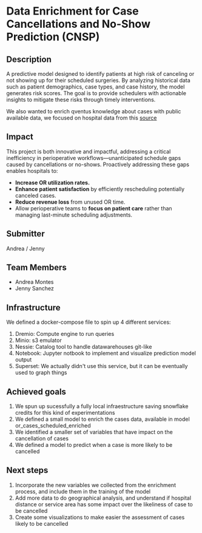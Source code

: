 # Data Enrichment for Case Cancellations and No-Show Prediction (CNSP)

## Description
A predictive model designed to identify patients at high risk of canceling or not showing up for their scheduled surgeries. By analyzing historical data such as patient demographics, case types, and case history, the model generates risk scores. The goal is to provide schedulers with actionable insights to mitigate these risks through timely interventions.

We also wanted to enrich qventus knowledge about cases with public available data, we focused on hospital data from this [source](https://www.ahd.com/)

## Impact
This project is both innovative and impactful, addressing a critical inefficiency in perioperative workflows—unanticipated schedule gaps caused by cancellations or no-shows. Proactively addressing these gaps enables hospitals to:

- **Increase OR utilization rates.**
- **Enhance patient satisfaction** by efficiently rescheduling potentially canceled cases.
- **Reduce revenue loss** from unused OR time.
- Allow perioperative teams to **focus on patient care** rather than managing last-minute scheduling adjustments.

## Submitter
Andrea / Jenny

## Team Members
- Andrea Montes  
- Jenny Sanchez

## Infrastructure
We defined a docker-compose file to spin up 4 different services:
1. Dremio: Compute engine to run queries
2. Minio: s3 emulator
3. Nessie: Catalog tool to handle datawarehouses git-like
4. Notebook: Jupyter notbook to implement and visualize prediction model output
5. Superset: We actually didn't use this service, but it can be eventually used to graph things

## Achieved goals
1. We spun up sucessfully a fully local infraestructure saving snowflake credits for this kind of experimentations
2. We defined a small model to enrich the cases data, available in model or_cases_scheduled_enriched
3. We identified a smaller set of variables that have impact on the cancellation of cases
4. We defined a model to predict when a case is more likely to be cancelled

## Next steps
1. Incorporate the new variables we collected from the enrichment process, and include them in the training of the model
2. Add more data to do geographical analysis, and understand if hospital distance or service area has some impact over the likeliness of case to be cancelled
3. Create some visualizations to make easier the assessment of cases likely to be cancelled